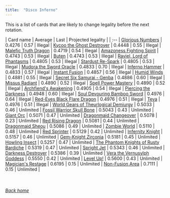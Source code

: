```yaml
---
title:  "Disco Inferno"
---
```


This is a list of cards that are likely to change legality before the next rotation.

| Card name | Average | Last | Projected legality |
| :-- |
[Glorious Numbers](https://db.ygoprodeck.com/card/?search=Glorious%20Numbers) | 0.4276 | 0.57 | Illegal |
[Kycoo the Ghost Destroyer](https://db.ygoprodeck.com/card/?search=Kycoo%20the%20Ghost%20Destroyer) | 0.4448 | 0.55 | Illegal |
[Malefic Truth Dragon](https://db.ygoprodeck.com/card/?search=Malefic%20Truth%20Dragon) | 0.4719 | 0.54 | Illegal |
[Amazoness Fighting Spirit](https://db.ygoprodeck.com/card/?search=Amazoness%20Fighting%20Spirit) | 0.4743 | 0.53 | Illegal |
[Buten](https://db.ygoprodeck.com/card/?search=Buten) | 0.4743 | 0.53 | Illegal |
[Raviel, Lord of Phantasms](https://db.ygoprodeck.com/card/?search=Raviel,%20Lord%20of%20Phantasms) | 0.4805 | 0.53 | Illegal |
[Stardust Re-Spark](https://db.ygoprodeck.com/card/?search=Stardust%20Re-Spark) | 0.4805 | 0.53 | Illegal |
[Mudora the Sword Oracle](https://db.ygoprodeck.com/card/?search=Mudora%20the%20Sword%20Oracle) | 0.4833 | 0.70 | Illegal |
[Inferno Hammer](https://db.ygoprodeck.com/card/?search=Inferno%20Hammer) | 0.4833 | 0.57 | Illegal |
[Instant Fusion](https://db.ygoprodeck.com/card/?search=Instant%20Fusion) | 0.4857 | 0.56 | Illegal |
[Humid Winds](https://db.ygoprodeck.com/card/?search=Humid%20Winds) | 0.4881 | 0.55 | Illegal |
[Secret Six Samurai - Genba](https://db.ygoprodeck.com/card/?search=Secret%20Six%20Samurai%20-%20Genba) | 0.4886 | 0.60 | Illegal |
[Missus Radiant](https://db.ygoprodeck.com/card/?search=Missus%20Radiant) | 0.4890 | 0.52 | Illegal |
[Spell Power Mastery](https://db.ygoprodeck.com/card/?search=Spell%20Power%20Mastery) | 0.4890 | 0.52 | Illegal |
[Archfiend's Awakening](https://db.ygoprodeck.com/card/?search=Archfiend's%20Awakening) | 0.4905 | 0.54 | Illegal |
[Piercing the Darkness](https://db.ygoprodeck.com/card/?search=Piercing%20the%20Darkness) | 0.4948 | 0.60 | Illegal |
[Soul Devouring Bamboo Sword](https://db.ygoprodeck.com/card/?search=Soul%20Devouring%20Bamboo%20Sword) | 0.4976 | 0.64 | Illegal |
[Red-Eyes Black Flare Dragon](https://db.ygoprodeck.com/card/?search=Red-Eyes%20Black%20Flare%20Dragon) | 0.4976 | 0.51 | Illegal |
[Teva](https://db.ygoprodeck.com/card/?search=Teva) | 0.4976 | 0.51 | Illegal |
[World Gears of Theurlogical Demiurgy](https://db.ygoprodeck.com/card/?search=World%20Gears%20of%20Theurlogical%20Demiurgy) | 0.5033 | 0.46 | Unlimited |
[Fossil Warrior Skull Bone](https://db.ygoprodeck.com/card/?search=Fossil%20Warrior%20Skull%20Bone) | 0.5043 | 0.43 | Unlimited |
[Giant Orc](https://db.ygoprodeck.com/card/?search=Giant%20Orc) | 0.5071 | 0.47 | Unlimited |
[Dragonmaid Changeover](https://db.ygoprodeck.com/card/?search=Dragonmaid%20Changeover) | 0.5078 | 0.23 | Unlimited |
[Red Rising Dragon](https://db.ygoprodeck.com/card/?search=Red%20Rising%20Dragon) | 0.5081 | 0.44 | Unlimited |
[Dragonmaid Sheou](https://db.ygoprodeck.com/card/?search=Dragonmaid%20Sheou) | 0.5086 | 0.49 | Unlimited |
[Zombie World](https://db.ygoprodeck.com/card/?search=Zombie%20World) | 0.5110 | 0.48 | Unlimited |
[Red Sprinter](https://db.ygoprodeck.com/card/?search=Red%20Sprinter) | 0.5129 | 0.42 | Unlimited |
[Infernity Knight](https://db.ygoprodeck.com/card/?search=Infernity%20Knight) | 0.5157 | 0.46 | Unlimited |
[Gem-Knight Zirconia](https://db.ygoprodeck.com/card/?search=Gem-Knight%20Zirconia) | 0.5181 | 0.45 | Unlimited |
[Howling Insect](https://db.ygoprodeck.com/card/?search=Howling%20Insect) | 0.5257 | 0.47 | Unlimited |
[The Phantom Knights of Rusty Bardiche](https://db.ygoprodeck.com/card/?search=The%20Phantom%20Knights%20of%20Rusty%20Bardiche) | 0.5319 | 0.47 | Unlimited |
[Spright Jet](https://db.ygoprodeck.com/card/?search=Spright%20Jet) | 0.5343 | 0.46 | Unlimited |
[Darkness Destroyer](https://db.ygoprodeck.com/card/?search=Darkness%20Destroyer) | 0.5386 | 0.39 | Unlimited |
[Vera the Vernusylph Goddess](https://db.ygoprodeck.com/card/?search=Vera%20the%20Vernusylph%20Goddess) | 0.5550 | 0.42 | Unlimited |
[Level Up!](https://db.ygoprodeck.com/card/?search=Level%20Up!) | 0.5600 | 0.43 | Unlimited |
[Magician's Restage](https://db.ygoprodeck.com/card/?search=Magician's%20Restage) | 0.6195 | 0.15 | Unlimited |
[Non-Fusion Area](https://db.ygoprodeck.com/card/?search=Non-Fusion%20Area) | 0.7111 | 0.15 | Unlimited |

<br>

###### [Back home](index)